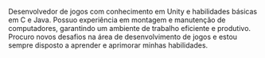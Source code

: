 Desenvolvedor de jogos com conhecimento em Unity e habilidades básicas em C e Java. Possuo experiência em montagem e manutenção de computadores, garantindo um ambiente de trabalho eficiente e produtivo. Procuro novos desafios na área de desenvolvimento de jogos e estou sempre disposto a aprender e aprimorar minhas habilidades.
